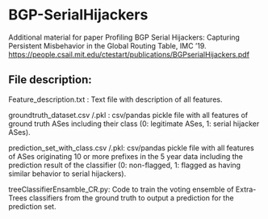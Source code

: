 # BGP-SerialHijackers
Additional material for paper Profiling BGP Serial Hijackers: Capturing Persistent Misbehavior in the Global Routing Table, IMC ’19.
https://people.csail.mit.edu/ctestart/publications/BGPserialHijackers.pdf

File description:
---------
Feature_description.txt : Text file with description of all features.

groundtruth_dataset.csv /.pkl : csv/pandas pickle file with all features of ground truth ASes including their class (0: legitimate ASes, 1: serial hijacker ASes).

prediction_set_with_class.csv /.pkl: csv/pandas pickle file with all features of ASes originating 10 or more prefixes in the 5 year data including the prediction result of the classifier (0: non-flagged, 1: flagged as having similar behavior to serial hijackers).

treeClassifierEnsamble_CR.py: Code to train the voting ensemble of Extra-Trees classifiers from the ground truth to output a prediction for the prediction set.
